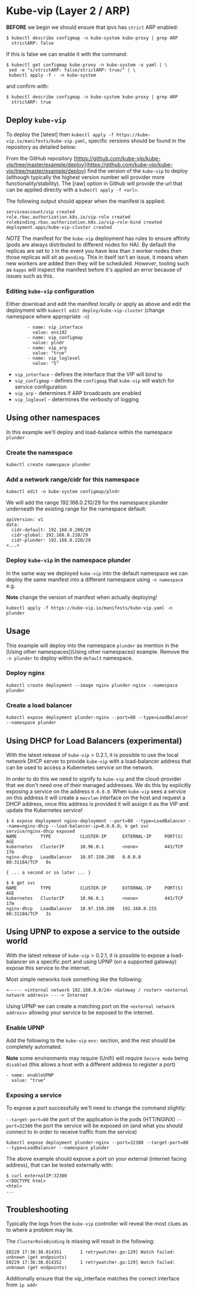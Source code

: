 # Kube-vip (Layer 2 / ARP)

**BEFORE** we begin we should ensure that ipvs has `strict` ARP enabled:

```
$ kubectl describe configmap -n kube-system kube-proxy | grep ARP
  strictARP: false
```

If this is false we can enable it with the command:

```
$ kubectl get configmap kube-proxy -n kube-system -o yaml | \
 sed -e "s/strictARP: false/strictARP: true/" | \
 kubectl apply -f - -n kube-system
```

and confirm with:

```
$ kubectl describe configmap -n kube-system kube-proxy | grep ARP
  strictARP: true
```

## Deploy `kube-vip`

To deploy the [latest] then `kubectl apply -f https://kube-vip.io/manifests/kube-vip.yaml`, specific versions should be found in the repository as detailed below:

From the GitHub repository [https://github.com/kube-vip/kube-vip/tree/master/example/deploy](https://github.com/kube-vip/kube-vip/tree/master/example/deploy) find the version of the `kube-vip` to deploy (although typically the highest version number will provider more functionality/stability). The [raw] option in Github will provide the url that can be applied directly with a `kubectl apply -f <url>`.

The following output should appear when the manifest is applied: 
```
serviceaccount/vip created
role.rbac.authorization.k8s.io/vip-role created
rolebinding.rbac.authorization.k8s.io/vip-role-bind created
deployment.apps/kube-vip-cluster created
```

*NOTE* The manifest for the `kube-vip` deployment has rules to ensure affinity (pods are always distributed to different nodes for HA). By default the replicas are set to `3` in the event you have less than `3` worker nodes then those replicas will sit as `pending`. This in itself isn't an issue, it means when new workers are added then they will be scheduled. *However*, tooling such as `kapps` will inspect the manifest before it's applied an error because of issues such as this.

### Editing `kube-vip` configuration

Either download and edit the manifest locally or apply as above and edit the deployment with `kubectl edit deploy/kube-vip-cluster` (change namespace where appropriate `-n`)

```
		- name: vip_interface
		  value: ens192
		- name: vip_configmap
		  value: plndr
		- name: vip_arp
		  value: "true"
		- name: vip_loglevel
		  value: "5"
```

- `vip_interface` - defines the interface that the VIP will bind to
- `vip_configmap` - defines the `configmap` that `kube-vip` will watch for service configuration
- `vip_arp` - determines if ARP broadcasts are enabled
- `vip_loglevel` - determines the verbosity of logging

## Using other namespaces

In this example we'll deploy and load-balance within the namespace `plunder`

### Create the namespace

`kubectl create namespace plunder`

### Add a network range/cidr for this namespace

`kubectl edit -n kube-system configmap/plndr`

We will add the range 192.168.0.210/29 for the namespace plunder underneath the existing range for the namespace default:

```
apiVersion: v1
data:
  cidr-default: 192.168.0.200/29
  cidr-global: 192.168.0.210/29
  cidr-plunder: 192.168.0.220/29
<...>
```

### Deploy `kube-vip` in the namespace **plunder**

In the same way we deployed `kube-vip` into the default namespace we can deploy the same manifest into a different namespace using `-n namespace` e.g.

**Note** change the version of manifest when actually deploying!

```
kubectl apply -f https://kube-vip.io/manifests/kube-vip.yaml -n plunder
```

## Usage

This example will deploy into the namespace `plunder` as mention in the [Using other namespaces](Using other namespaces) example. Remove the `-n plunder` to deploy within the `default` namespace.

### Deploy nginx

```
kubectl create deployment --image nginx plunder-nginx --namespace plunder
```

### Create a load balancer

```
kubectl expose deployment plunder-nginx --port=80 --type=LoadBalancer --namespace plunder
```

## Using DHCP for Load Balancers (experimental)

With the latest release of `kube-vip` > 0.2.1, it is possible to use the local network DHCP server to provide `kube-vip` with a load-balancer address that can be used to access a Kubernetes service on the network. 

In order to do this we need to signify to `kube-vip` and the cloud-provider that we don't need one of their managed addresses. We do this by explicitly exposing a service on the address `0.0.0.0`. When `kube-vip` sees a service on this address it will create a `macvlan` interface on the host and request a DHCP address, once this address is provided it will assign it as the VIP and update the Kubernetes service!

```
$ k expose deployment nginx-deployment --port=80 --type=LoadBalancer --name=nginx-dhcp --load-balancer-ip=0.0.0.0; k get svc
service/nginx-dhcp exposed
NAME         TYPE           CLUSTER-IP      EXTERNAL-IP     PORT(S)        AGE
kubernetes   ClusterIP      10.96.0.1       <none>          443/TCP        17m
nginx-dhcp   LoadBalancer   10.97.150.208   0.0.0.0         80:31184/TCP   0s

{ ... a second or so later ... }

$ k get svc
NAME         TYPE           CLUSTER-IP      EXTERNAL-IP     PORT(S)        AGE
kubernetes   ClusterIP      10.96.0.1       <none>          443/TCP        17m
nginx-dhcp   LoadBalancer   10.97.150.208   192.168.0.155   80:31184/TCP   3s
```

## Using UPNP to expose a service to the outside world

With the latest release of `kube-vip` > 0.2.1, it is possible to expose a load-balancer on a specific port and using UPNP (on a supported gateway) expose this service to the internet.

Most simple networks look something like the following:

`<----- <internal network 192.168.0.0/24> <Gateway / router> <external network address> ----> Internet`

Using UPNP we can create a matching port on the `<external network address>` allowing your service to be exposed to the internet.

### Enable UPNP

Add the following to the `kube-vip` `env:` section, and the rest should be completely automated. 

**Note** some environments may require (Unifi) will require `Secure mode` being `disabled` (this allows a host with a different address to register a port)

```
- name: enableUPNP
  value: "true"
```

### Exposing a service

To expose a port successfully we'll need to change the command slightly:

`--target-port=80` the port of the application in the pods (HTT/NGINX)
`--port=32380` the port the service will be exposed on (and what you should connect to in order to receive traffic from the service)

`kubectl expose deployment plunder-nginx --port=32380 --target-port=80 --type=LoadBalancer --namespace plunder`

The above example should expose a port on your external (internet facing address), that can be tested externally with:

```
$ curl externalIP:32380
<!DOCTYPE html>
<html>
...
```

## Troubleshooting

Typically the logs from the `kube-vip` controller will reveal the most clues as to where a problem may lie.

The `ClusterRoleBinding` is missing will result in the following:

```
E0229 17:36:38.014351       1 retrywatcher.go:129] Watch failed: unknown (get endpoints)
E0229 17:36:38.014352       1 retrywatcher.go:129] Watch failed: unknown (get endpoints)
```

Additionally ensure that the vip_interface matches the correct interface from `ip addr`